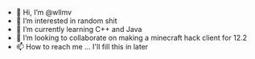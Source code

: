 - 👋 Hi, I’m @wllmv
- 👀 I’m interested in random shit
- 🌱 I’m currently learning C++ and Java
- 💞️ I’m looking to collaborate on making a minecraft hack client for 12.2
- 📫 How to reach me ... I'll fill this in later

